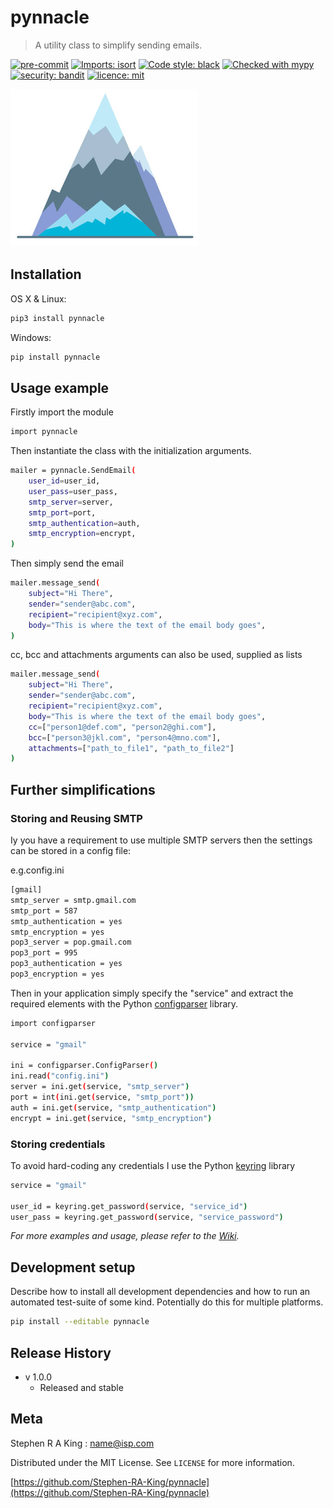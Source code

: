 # pynnacle

> A utility class to simplify sending emails.

[![pre-commit][pre-commit-image]][pre-commit-url]
[![Imports: isort][isort-image]][isort-url]
[![Code style: black][black-image]][black-url]
[![Checked with mypy][mypy-image]][mypy-url]
[![security: bandit][bandit-image]][bandit-url]
[![licence: mit][mit-license-image]][mit-license-url]

![](https://github.com/Stephen-RA-King/pynnacle/raw/main/files/header.png)

## Installation

OS X & Linux:

```sh
pip3 install pynnacle
```

Windows:

```sh
pip install pynnacle
```

## Usage example

Firstly import the module

```sh
import pynnacle
```

Then instantiate the class with the initialization arguments.

```sh
mailer = pynnacle.SendEmail(
    user_id=user_id,
    user_pass=user_pass,
    smtp_server=server,
    smtp_port=port,
    smtp_authentication=auth,
    smtp_encryption=encrypt,
)
```

Then simply send the email

```sh
mailer.message_send(
    subject="Hi There",
    sender="sender@abc.com",
    recipient="recipient@xyz.com",
    body="This is where the text of the email body goes",
)
```

cc, bcc and attachments arguments can also be used, supplied as lists

```sh
mailer.message_send(
    subject="Hi There",
    sender="sender@abc.com",
    recipient="recipient@xyz.com",
    body="This is where the text of the email body goes",
    cc=["person1@def.com", "person2@ghi.com"],
    bcc=["person3@jkl.com", "person4@mno.com"],
    attachments=["path_to_file1", "path_to_file2"]
)
```

## Further simplifications

### Storing and Reusing SMTP

Iy you have a requirement to use multiple SMTP servers then the settings can be stored in a config file:

e.g.config.ini

```sh
[gmail]
smtp_server = smtp.gmail.com
smtp_port = 587
smtp_authentication = yes
smtp_encryption = yes
pop3_server = pop.gmail.com
pop3_port = 995
pop3_authentication = yes
pop3_encryption = yes
```

Then in your application simply specify the "service" and extract the required elements with the Python [configparser](https://docs.python.org/3/library/configparser.html) library.

```sh
import configparser

service = "gmail"

ini = configparser.ConfigParser()
ini.read("config.ini")
server = ini.get(service, "smtp_server")
port = int(ini.get(service, "smtp_port"))
auth = ini.get(service, "smtp_authentication")
encrypt = ini.get(service, "smtp_encryption")
```

### Storing credentials

To avoid hard-coding any credentials I use the Python [keyring](https://github.com/jaraco/keyring) library

```sh
service = "gmail"

user_id = keyring.get_password(service, "service_id")
user_pass = keyring.get_password(service, "service_password")
```

_For more examples and usage, please refer to the [Wiki][wiki]._

## Development setup

Describe how to install all development dependencies and how to run an automated test-suite of some kind. Potentially do this for multiple platforms.

```sh
pip install --editable pynnacle
```

## Release History

- v 1.0.0
  - Released and stable

## Meta

Stephen R A King : name@isp.com

Distributed under the MIT License. See `LICENSE` for more information.

[https://github.com/Stephen-RA-King/pynnacle](https://github.com/Stephen-RA-King/pynnacle)

<!-- Markdown link & img dfn's -->

[pre-commit-image]: https://img.shields.io/badge/pre--commit-enabled-brightgreen?logo=pre-commit&logoColor=white
[pre-commit-url]: https://github.com/pre-commit/pre-commit
[isort-image]: https://img.shields.io/badge/%20imports-isort-%231674b1?style=flat&labelColor=ef8336
[isort-url]: https://pycqa.github.io/isort/
[black-image]: https://img.shields.io/badge/code%20style-black-000000.svg
[black-url]: https://github.com/psf/black
[bandit-image]: https://img.shields.io/badge/security-bandit-yellow.svg
[bandit-url]: https://github.com/PyCQA/bandit
[mypy-image]: http://www.mypy-lang.org/static/mypy_badge.svg
[mypy-url]: http://mypy-lang.org/
[mit-license-image]: https://img.shields.io/badge/license-MIT-blue
[mit-license-url]: https://choosealicense.com/licenses/mit/
[wiki]: https://github.com/Stephen-RA-King/pynnacle/wiki
